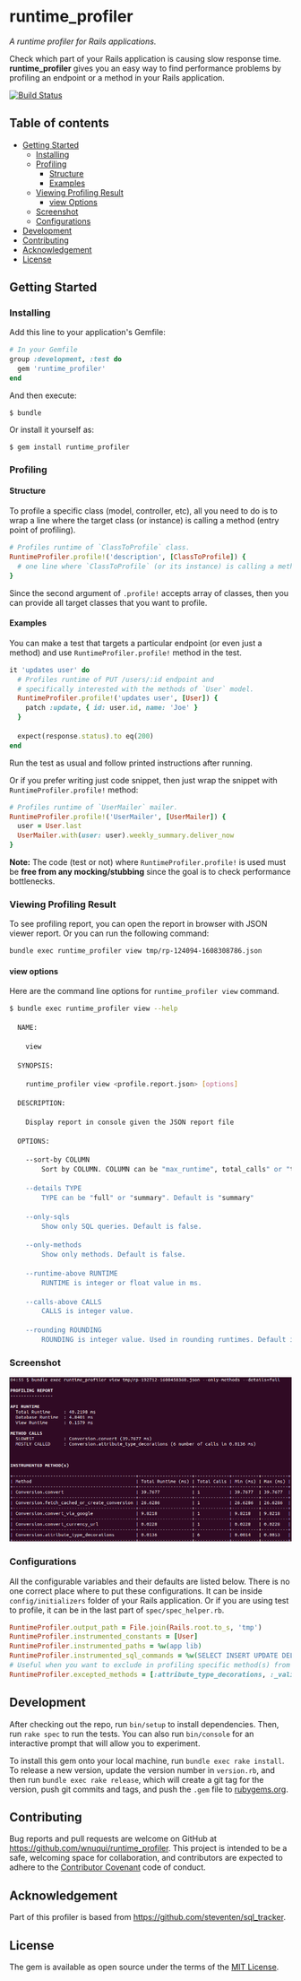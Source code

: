 # runtime_profiler

*A runtime profiler for Rails applications.*

Check which part of your Rails application is causing slow response time. **runtime_profiler** gives you an easy way to find performance problems by profiling an endpoint or a method in your Rails application.

[![Build Status](https://wnuqui.semaphoreci.com/badges/runtime_profiler/branches/master.svg?style=shields)](https://wnuqui.semaphoreci.com/projects/runtime_profiler)

## Table of contents

- [Getting Started](#getting-started)
  - [Installing](#installing)
  - [Profiling](#profiling)
    - [Structure](#structure)
    - [Examples](#examples)
  - [Viewing Profiling Result](#viewing-profiling-result)
    - [view Options](#view-options)
  - [Screenshot](#screenshot)
  - [Configurations](#configurations)
- [Development](#development)
- [Contributing](#contributing)
- [Acknowledgement](#acknowledgement)
- [License](#license)

## Getting Started

### Installing

Add this line to your application's Gemfile:

```ruby
# In your Gemfile
group :development, :test do
  gem 'runtime_profiler'
end
```

And then execute:

    $ bundle

Or install it yourself as:

    $ gem install runtime_profiler

### Profiling

#### Structure

To profile a specific class (model, controller, etc), all you need to do is to wrap a line where the target class (or instance) is calling a method (entry point of profiling).

```ruby
# Profiles runtime of `ClassToProfile` class.
RuntimeProfiler.profile!('description', [ClassToProfile]) {
  # one line where `ClassToProfile` (or its instance) is calling a method
}
```

Since the second argument of `.profile!` accepts array of classes, then you can provide all target classes that you want to profile.

#### Examples

You can make a test that targets a particular endpoint (or even just a method) and use `RuntimeProfiler.profile!` method in the test.

```ruby
it 'updates user' do
  # Profiles runtime of PUT /users/:id endpoint and
  # specifically interested with the methods of `User` model.
  RuntimeProfiler.profile!('updates user', [User]) {
    patch :update, { id: user.id, name: 'Joe' }
  }

  expect(response.status).to eq(200)
end
```

Run the test as usual and follow printed instructions after running.

Or if you prefer writing just code snippet, then just wrap the snippet with `RuntimeProfiler.profile!` method:
```ruby
# Profiles runtime of `UserMailer` mailer.
RuntimeProfiler.profile!('UserMailer', [UserMailer]) {
  user = User.last
  UserMailer.with(user: user).weekly_summary.deliver_now
}
```

**Note:** The code (test or not) where `RuntimeProfiler.profile!` is used must be **free from any mocking/stubbing** since the goal is to check performance bottlenecks.

### Viewing Profiling Result

To see profiling report, you can open the report in browser with JSON viewer report. Or you can run the following command:

```bash
bundle exec runtime_profiler view tmp/rp-124094-1608308786.json
```

#### view options

Here are the command line options for `runtime_profiler view` command.

```bash
$ bundle exec runtime_profiler view --help

  NAME:

    view

  SYNOPSIS:

    runtime_profiler view <profile.report.json> [options]

  DESCRIPTION:

    Display report in console given the JSON report file

  OPTIONS:

    --sort-by COLUMN
        Sort by COLUMN. COLUMN can be "max_runtime", total_calls" or "total_runtime". Default is "max_runtime".

    --details TYPE
        TYPE can be "full" or "summary". Default is "summary"

    --only-sqls
        Show only SQL queries. Default is false.

    --only-methods
        Show only methods. Default is false.

    --runtime-above RUNTIME
        RUNTIME is integer or float value in ms.

    --calls-above CALLS
        CALLS is integer value.

    --rounding ROUNDING
        ROUNDING is integer value. Used in rounding runtimes. Default is 4.
```

### Screenshot

<p align="center">
  <img src="rp_view_only_methods_full_details.png">
</p>

### Configurations

All the configurable variables and their defaults are listed below. There is no one correct place where to put these configurations. It can be inside `config/initializers` folder of your Rails application. Or if you are using test to profile, it can be in the last part of `spec/spec_helper.rb`.
```ruby
RuntimeProfiler.output_path = File.join(Rails.root.to_s, 'tmp')
RuntimeProfiler.instrumented_constants = [User]
RuntimeProfiler.instrumented_paths = %w(app lib)
RuntimeProfiler.instrumented_sql_commands = %w(SELECT INSERT UPDATE DELETE)
# Useful when you want to exclude in profiling specific method(s) from framework/library being used
RuntimeProfiler.excepted_methods = [:attribute_type_decorations, :_validators, :defined_enums]
```

## Development

After checking out the repo, run `bin/setup` to install dependencies. Then, run `rake spec` to run the tests. You can also run `bin/console` for an interactive prompt that will allow you to experiment.

To install this gem onto your local machine, run `bundle exec rake install`. To release a new version, update the version number in `version.rb`, and then run `bundle exec rake release`, which will create a git tag for the version, push git commits and tags, and push the `.gem` file to [rubygems.org](https://rubygems.org).

## Contributing

Bug reports and pull requests are welcome on GitHub at https://github.com/wnuqui/runtime_profiler. This project is intended to be a safe, welcoming space for collaboration, and contributors are expected to adhere to the [Contributor Covenant](http://contributor-covenant.org) code of conduct.

## Acknowledgement

Part of this profiler is based from https://github.com/steventen/sql_tracker.

## License

The gem is available as open source under the terms of the [MIT License](http://opensource.org/licenses/MIT).